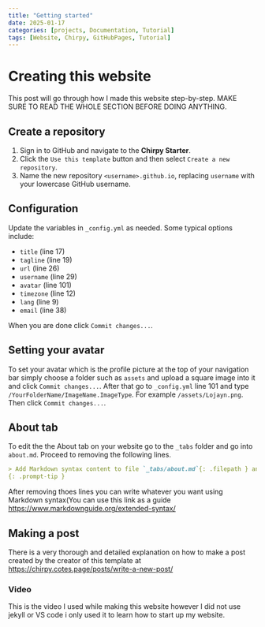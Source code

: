 ```yaml
---
title: "Getting started"
date: 2025-01-17
categories: [projects, Documentation, Tutorial]
tags: [Website, Chirpy, GitHubPages, Tutorial]
---
```

# Creating this website
This post will go through how I made this website step-by-step. MAKE SURE TO READ THE WHOLE SECTION BEFORE DOING ANYTHING.

## Create a repository
1. Sign in to GitHub and navigate to the **Chirpy Starter**.
2. Click the `Use this template` button and then select `Create a new repository`.
3. Name the new repository `<username>.github.io`, replacing `username` with your lowercase GitHub username.


## Configuration

Update the variables in `_config.yml` as needed. Some typical options include:

* `title` (line 17)
* `tagline` (line 19)
* `url` (line 26)
* `username` (line 29)
* `avatar` (line 101)
* `timezone` (line 12)
* `lang` (line 9)
* `email` (line 38)

When you are done click `Commit changes...`.

## Setting your avatar
To set your avatar which is the profile picture at the top of your navigation bar simply choose a folder such as `assets` and upload a square image into it and click `Commit changes...`. After that go to `_config.yml` line 101 and type `/YourFolderName/ImageName.ImageType`. For example `/assets/Lojayn.png`. Then click `Commit changes...`.

## About tab
To edit the the About tab on your website go to the `_tabs` folder and go into `about.md`. Proceed to removing the following lines.
```Markdown
> Add Markdown syntax content to file `_tabs/about.md`{: .filepath } and it will show up on this page.
{: .prompt-tip }
```
After removing thoes lines you can write whatever you want using Markdown syntax(You can use this link as a guide <https://www.markdownguide.org/extended-syntax/>

## Making a post

There is a very thorough and detailed explanation on how to make a post created by the creator of this template at <https://chirpy.cotes.page/posts/write-a-new-post/>

### Video
This is the video I used while making this website however I did not use jekyll or VS code i only used it to learn how to start up my website.

